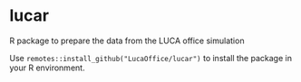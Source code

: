 # lucar

R package to prepare the data from the LUCA office simulation

Use `remotes::install_github("LucaOffice/lucar")` to install the package in your R environment.
